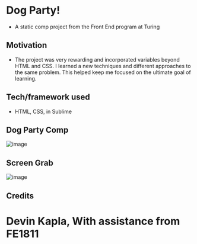 # Dog Party!
- A static comp project from the Front End program at Turing

## Motivation
- The project was very rewarding and incorporated variables beyond HTML and CSS. I learned a new techniques and  different approaches to the same problem. This helped keep me focused on the ultimate goal of learning. 

## Tech/framework used
- HTML, CSS, in Sublime

## Dog Party Comp
![image](https://user-images.githubusercontent.com/23220813/49349944-3cb10300-f66a-11e8-9ff4-bfc5234c0cb6.png)

## Screen Grab
![image](https://user-images.githubusercontent.com/23220813/49349839-bf858e00-f669-11e8-9f9d-c80300528682.png)

## Credits
# Devin Kapla, With assistance from FE1811



 
